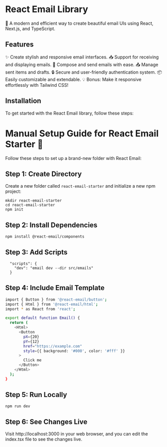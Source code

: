 # React Email Library

📧 A modern and efficient way to create beautiful email UIs using React, Next.js, and TypeScript.

## Features

✨ Create stylish and responsive email interfaces.
📥 Support for receiving and displaying emails.
💌 Compose and send emails with ease.
📤 Manage sent items and drafts.
🔒 Secure and user-friendly authentication system.
📦 Easily customizable and extendable.
💡 Bonus: Make it responsive effortlessly with Tailwind CSS!

## Installation

To get started with the React Email library, follow these steps:

# Manual Setup Guide for React Email Starter 🚀

Follow these steps to set up a brand-new folder with React Email:

## Step 1: Create Directory

Create a new folder called `react-email-starter` and initialize a new npm project:

```shell
mkdir react-email-starter
cd react-email-starter  
npm init
```
## Step 2: Install Dependencies
```shell
npm install @react-email/components
```
## Step 3: Add Scripts
```shell
  "scripts": {
    "dev": "email dev --dir src/emails"
  }
```
## Step 4: Include Email Template
```bash
import { Button } from '@react-email/button';
import { Html } from '@react-email/html';
import * as React from 'react';

export default function Email() {
  return (
    <Html>
      <Button
        pX={20}
        pY={12}
        href="https://example.com"
        style={{ background: '#000', color: '#fff' }}
      >
        Click me
      </Button>
    </Html>
  );
}
```
## Step 5: Run Locally
```shell
npm run dev
```
## Step 6: See Changes Live
Visit http://localhost:3000 in your web browser, and you can edit the index.tsx file to see the changes live.
